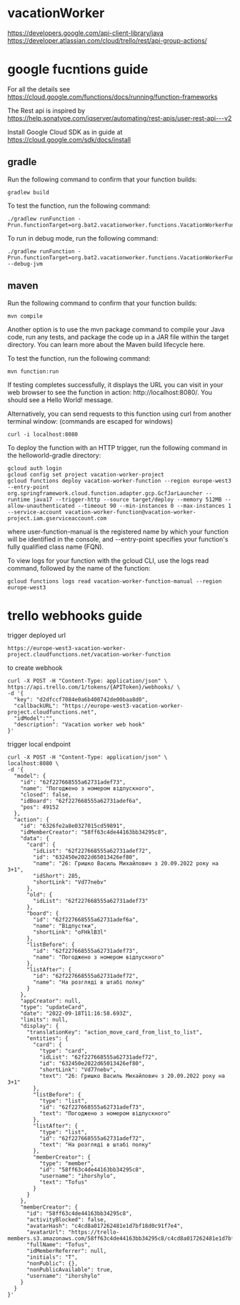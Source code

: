 # vacationWorker

https://developers.google.com/api-client-library/java
https://developer.atlassian.com/cloud/trello/rest/api-group-actions/

# google fucntions guide

For all the details see https://cloud.google.com/functions/docs/running/function-frameworks

The Rest api is inspired by https://help.sonatype.com/iqserver/automating/rest-apis/user-rest-api---v2

Install Google Cloud SDK as in guide at https://cloud.google.com/sdk/docs/install

## gradle

Run the following command to confirm that your function builds:

```
gradlew build
```

To test the function, run the following command:

```
./gradlew runFunction -Prun.functionTarget=org.bat2.vacationworker.functions.VacationWorkerFunction
```

To run in debug mode, run the following command:

```
./gradlew runFunction -Prun.functionTarget=org.bat2.vacationworker.functions.VacationWorkerFunction --debug-jvm
```

## maven

Run the following command to confirm that your function builds:

```
mvn compile
```

Another option is to use the mvn package command to compile your Java code, run any tests, and package the code up in a
JAR file within the target directory. You can learn more about the Maven build lifecycle here.

To test the function, run the following command:

```
mvn function:run
```

If testing completes successfully, it displays the URL you can visit in your web browser to see the function in
action: http://localhost:8080/. You should see a Hello World! message.

Alternatively, you can send requests to this function using curl from another terminal window: (commands are escaped for
windows)

```
curl -i localhost:8080

```

To deploy the function with an HTTP trigger, run the following command in the helloworld-gradle directory:

```
gcloud auth login
gcloud config set project vacation-worker-project
gcloud functions deploy vacation-worker-function --region europe-west3  --entry-point org.springframework.cloud.function.adapter.gcp.GcfJarLauncher --runtime java17 --trigger-http --source target/deploy --memory 512MB --allow-unauthenticated --timeout 90 --min-instances 0 --max-instances 1 --service-account vacation-worker-function@vacation-worker-project.iam.gserviceaccount.com
```

where user-function-manual is the registered name by which your function will be identified in the console, and
--entry-point specifies your function's fully qualified class name (FQN).

To view logs for your function with the gcloud CLI, use the logs read command, followed by the name of the function:

```
gcloud functions logs read vacation-worker-function-manual --region europe-west3 
```

# trello webhooks guide

trigger deployed url

```
https://europe-west3-vacation-worker-project.cloudfunctions.net/vacation-worker-function 
```

to create webhook

```
curl -X POST -H "Content-Type: application/json" \
https://api.trello.com/1/tokens/{APIToken}/webhooks/ \
-d '{
  "key": "d2dfccf7084e0a6b400742de00baa8d0",
  "callbackURL": "https://europe-west3-vacation-worker-project.cloudfunctions.net",
  "idModel":"",
  "description": "Vacation worker web hook"
}' 
```

trigger local endpoint

```
curl -X POST -H "Content-Type: application/json" \
localhost:8080 \
-d '{
  "model": {
    "id": "62f227668555a62731adef73",
    "name": "Погоджено з номером відпускного",
    "closed": false,
    "idBoard": "62f227668555a62731adef6a",
    "pos": 49152
  },
  "action": {
    "id": "6326fe2a8e0327015cd59891",
    "idMemberCreator": "58ff63c4de44163bb34295c8",
    "data": {
      "card": {
        "idList": "62f227668555a62731adef72",
        "id": "632450e2022d65013426ef80",
        "name": "26: Гришко Василь Михайлович з 20.09.2022 року на 3+1",
        "idShort": 285,
        "shortLink": "Vd77nebv"
      },
      "old": {
        "idList": "62f227668555a62731adef73"
      },
      "board": {
        "id": "62f227668555a62731adef6a",
        "name": "Відпустки",
        "shortLink": "oFHklB3l"
      },
      "listBefore": {
        "id": "62f227668555a62731adef73",
        "name": "Погоджено з номером відпускного"
      },
      "listAfter": {
        "id": "62f227668555a62731adef72",
        "name": "На розгляді в штабі полку"
      }
    },
    "appCreator": null,
    "type": "updateCard",
    "date": "2022-09-18T11:16:58.693Z",
    "limits": null,
    "display": {
      "translationKey": "action_move_card_from_list_to_list",
      "entities": {
        "card": {
          "type": "card",
          "idList": "62f227668555a62731adef72",
          "id": "632450e2022d65013426ef80",
          "shortLink": "Vd77nebv",
          "text": "26: Гришко Василь Михайлович з 20.09.2022 року на 3+1"
        },
        "listBefore": {
          "type": "list",
          "id": "62f227668555a62731adef73",
          "text": "Погоджено з номером відпускного"
        },
        "listAfter": {
          "type": "list",
          "id": "62f227668555a62731adef72",
          "text": "На розгляді в штабі полку"
        },
        "memberCreator": {
          "type": "member",
          "id": "58ff63c4de44163bb34295c8",
          "username": "ihorshylo",
          "text": "Tofus"
        }
      }
    },
    "memberCreator": {
      "id": "58ff63c4de44163bb34295c8",
      "activityBlocked": false,
      "avatarHash": "c4cd8a017262481e1d7bf18d0c91f7e4",
      "avatarUrl": "https://trello-members.s3.amazonaws.com/58ff63c4de44163bb34295c8/c4cd8a017262481e1d7bf18d0c91f7e4",
      "fullName": "Tofus",
      "idMemberReferrer": null,
      "initials": "T",
      "nonPublic": {},
      "nonPublicAvailable": true,
      "username": "ihorshylo"
    }
  }
}' 
```